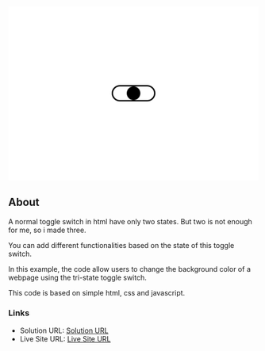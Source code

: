 ![view](tri-state-toggle.png)

## About

A normal toggle switch in html have only two states. But two is not enough for me, so i made three.

You can add different functionalities based on the state of this toggle switch.

In this example, the code allow users to change the background color of a webpage using the tri-state toggle switch.

This code is based on simple html, css and javascript.

### Links

- Solution URL: [Solution URL](https://github.com/jimavictor/three-state-toggle-switch)
- Live Site URL: [Live Site URL](https://jimavictor.github.io/three-state-toggle-switch/)
